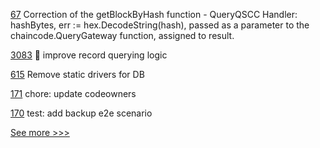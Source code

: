 
[67](https://github.com/hyperledger-labs/cc-tools-demo/pull/67) Correction of the getBlockByHash function - QueryQSCC Handler: hashBytes, err := hex.DecodeString(hash), passed as a parameter to the chaincode.QueryGateway function, assigned to result.

[3083](https://github.com/hyperledger/aries-cloudagent-python/pull/3083) :art: improve record querying logic

[615](https://github.com/hyperledger-labs/fabric-smart-client/pull/615) Remove static drivers for DB

[171](https://github.com/hyperledger/identus-edge-agent-sdk-kmp/pull/171) chore: update codeowners

[170](https://github.com/hyperledger/identus-edge-agent-sdk-kmp/pull/170) test: add backup e2e scenario


[See more >>>](https://start-here.hyperledger.org/pull-requests)
